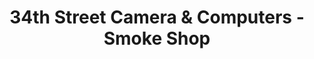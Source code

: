 ---
title: "34th Street Camera & Computers - Smoke Shop"
url: /new-york/34th-street-camera-und-computers-smoke-shop/
shop: E-Zigaretten
---